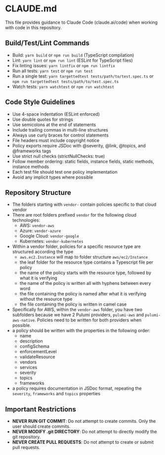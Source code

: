 # CLAUDE.md

This file provides guidance to Claude Code (claude.ai/code) when working with code in this repository.

## Build/Test/Lint Commands

- Build: `yarn build` or `npm run build` (TypeScript compilation)
- Lint: `yarn lint` or `npm run lint` (ESLint for TypeScript files)
- Fix linting issues: `yarn lintfix` or `npm run lintfix`
- Run all tests: `yarn test` or `npm run test`
- Run a single test: `yarn targettedtest tests/path/to/test.spec.ts` or `npm run targettedtest tests/path/to/test.spec.ts`
- Watch tests: `yarn watchtest` or `npm run watchtest`

## Code Style Guidelines

- Use 4-space indentation (ESLint enforced)
- Use double quotes for strings
- Use semicolons at the end of statements
- Include trailing commas in multi-line structures
- Always use curly braces for control statements
- File headers must include copyright notice
- Policy exports require JSDoc with @severity, @link, @topics, and @frameworks tags
- Use strict null checks (strictNullChecks: true)
- Follow member ordering: static fields, instance fields, static methods, instance methods
- Each test file should test one policy implementation
- Avoid any implicit types where possible

## Repository Structure

- The folders starting with `vendor-` contain policies specific to that cloud vendor
- There are root folders prefixed `vendor` for the following cloud technologies:
  - AWS: `vendor-aws`
  - Azure: `vendor-azure`
  - Google Cloud: `vendor-google`
  - Kubernetes: `vendor-kubernetes`
- Within a vendor folder, policies for a specific resource type are structured according the type
  - `aws.ec2.Instance` will map to folder structure `aws/ec2/Instance`
  - the leaf folder for the resource type contains a Typescript file per policy
  - the name of the policy starts with the resource type, followed by what it is verifying
  - the name of the policy is written all with hyphens between every word
  - the file containing the policy is named after what it is verifying without the resource type
  - the file containing the policy is written in camel case
- Specifically for AWS, within the `vendor-aws` folder, you have two subfolders because we have 2
  Pulumi providers, `pulumi-aws` and `pulumi-aws-native`. Policies need to be written for both
  providers when possible.
- a policy should be written with the properties in the following order:
  - name
  - description
  - configSchema
  - enforcementLevel
  - validateResource
  - vendors
  - services
  - severity
  - topics
  - frameworks
- a policy requires documentation in JSDoc format, repeating the `severity`, `frameworks` and `topics` properties

## Important Restrictions

- **NEVER RUN GIT COMMIT**: Do not attempt to create commits. Only the user should create commits.
- **NEVER MODIFY .git DIRECTORY**: Do not attempt to directly modify the git repository.
- **NEVER CREATE PULL REQUESTS**: Do not attempt to create or submit pull requests.
